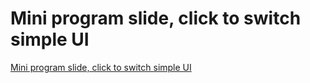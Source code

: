 # Mini program slide, click to switch simple UI
[Mini program slide, click to switch simple UI](https://aiwithcloud.com/2022/09/16/mini_program_slide_click_to_switch_simple_ui/)